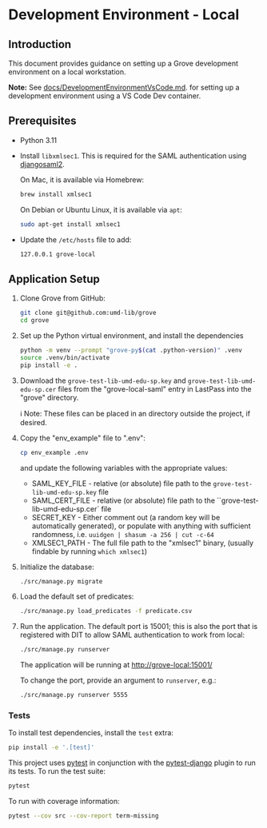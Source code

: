 # Development Environment - Local

## Introduction

This document provides guidance on setting up a Grove development environment
on a local workstation.

**Note:** See
[docs/DevelopmentEnvironmentVsCode.md](DevelopmentEnvironmentVsCode.md).
for setting up a development environment using a VS Code Dev container.

## Prerequisites

* Python 3.11
* Install `libxmlsec1`. This is required for the SAML authentication using
  [djangosaml2].

  On Mac, it is available via Homebrew:

  ```zsh
  brew install xmlsec1
  ```

  On Debian or Ubuntu Linux, it is available via `apt`:

  ```zsh
  sudo apt-get install xmlsec1
  ```

* Update the `/etc/hosts` file to add:

  ```zsh
  127.0.0.1 grove-local
  ```

## Application Setup

1) Clone Grove from GitHub:

    ```zsh
    git clone git@github.com:umd-lib/grove
    cd grove
    ```

2) Set up the Python virtual environment, and install the dependencies

    ```zsh
    python -m venv --prompt "grove-py$(cat .python-version)" .venv
    source .venv/bin/activate
    pip install -e .
    ```

3) Download the `grove-test-lib-umd-edu-sp.key` and
  `grove-test-lib-umd-edu-sp.cer` files from the  "grove-local-saml" entry in
   LastPass into the "grove" directory.

    ℹ️ Note: These files can be placed in an directory outside the project,
    if desired.

4) Copy the "env_example" file to ".env":

    ```zsh
    cp env_example .env
    ```

    and update the following variables with the appropriate values:

    * SAML_KEY_FILE - relative (or absolute) file path to the
      `grove-test-lib-umd-edu-sp.key` file
    * SAML_CERT_FILE - relative (or absolute) file path to the
      ``grove-test-lib-umd-edu-sp.cer` file
    * SECRET_KEY - Either comment out (a random key will be automatically
      generated), or populate with anything with sufficient randomness,
      i.e. `uuidgen | shasum -a 256 | cut -c-64`
    * XMLSEC1_PATH - The full file path to the "xmlsec1" binary, (usually
      findable by running `which xmlsec1`)

5) Initialize the database:

    ```zsh
    ./src/manage.py migrate
    ```

6) Load the default set of predicates:

    ```zsh
    ./src/manage.py load_predicates -f predicate.csv
    ```

7) Run the application. The default port is 15001; this is also the port that
   is registered with DIT to allow SAML authentication to work from local:

    ```zsh
    ./src/manage.py runserver
    ```

    The application will be running at <http://grove-local:15001/>

    To change the port, provide an argument to `runserver`, e.g.:

    ```zsh
    ./src/manage.py runserver 5555
    ```

### Tests

To install test dependencies, install the `test` extra:

```zsh
pip install -e '.[test]'
```

This project uses [pytest] in conjunction with the [pytest-django] plugin
to run its tests. To run the test suite:

```zsh
pytest
```

To run with coverage information:

```zsh
pytest --cov src --cov-report term-missing
```

[djangosaml2]: https://djangosaml2.readthedocs.io/
[pytest]: https://pytest.org/
[pytest-django]: https://pytest-django.readthedocs.io/en/latest/
